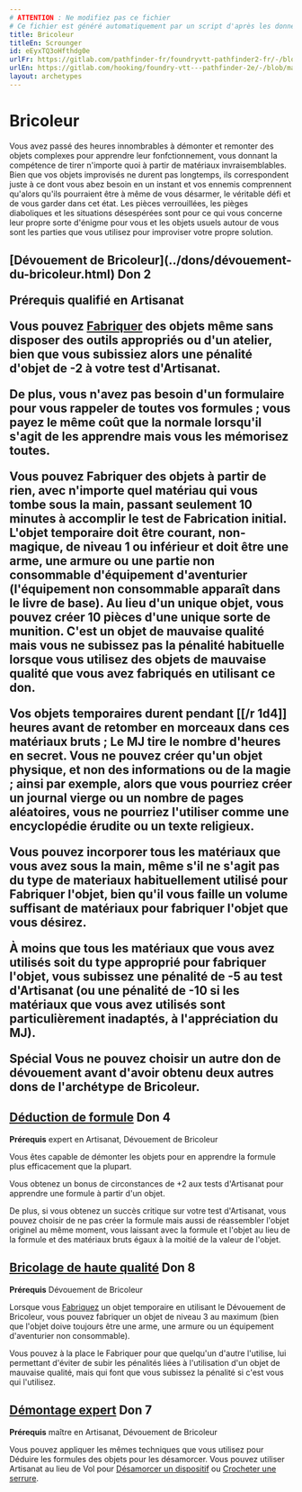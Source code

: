 ```yaml
---
# ATTENTION : Ne modifiez pas ce fichier
# Ce fichier est généré automatiquement par un script d'après les données du module Foundry VTT officiel et de sa traduction
title: Bricoleur
titleEn: Scrounger
id: eEyxTQ3oHfthdg0e
urlFr: https://gitlab.com/pathfinder-fr/foundryvtt-pathfinder2-fr/-/blob/master/data/archetypes/eEyxTQ3oHfthdg0e.htm
urlEn: https://gitlab.com/hooking/foundry-vtt---pathfinder-2e/-/blob/master/packs/data/archetypes.db/scrounger.json
layout: archetypes
---
```

# Bricoleur

Vous avez passé des heures innombrables à démonter et remonter des objets complexes pour apprendre leur fonfctionnement, vous donnant la compétence de tirer n'importe quoi à partir de matériaux invraisemblables. Bien que vos objets improvisés ne durent pas longtemps, ils correspondent juste à ce dont vous abez besoin en un instant et vos ennemis comprennent qu'alors qu'ils pourraient être à même de vous désarmer, le véritable défi et de vous garder dans cet état. Les pièces verrouillées, les pièges diaboliques et les situations désespérées sont pour ce qui vous concerne leur propre sorte d'énigme pour vous et les objets usuels autour de vous sont les parties que vous utilisez pour improviser votre propre solution.

<h2 style="text-align: left;">[Dévouement de Bricoleur](../dons/dévouement-du-bricoleur.html) Don 2

**Prérequis** qualifié en Artisanat

Vous pouvez [Fabriquer](../actions/fabriquer.html) des objets même sans disposer des outils appropriés ou d'un atelier, bien que vous subissiez alors une pénalité d'objet de -2 à votre test d'Artisanat.

De plus, vous n'avez pas besoin d'un formulaire pour vous rappeler de toutes vos formules ; vous payez le même coût que la normale lorsqu'il s'agit de les apprendre mais vous les mémorisez toutes.

Vous pouvez Fabriquer des objets à partir de rien, avec n'importe quel matériau qui vous tombe sous la main, passant seulement 10 minutes à accomplir le test de Fabrication initial. L'objet temporaire doit être courant, non-magique, de niveau 1 ou inférieur et doit être une arme, une armure ou une partie non consommable d'équipement d'aventurier (l'équipement non consommable apparaît dans le livre de base). Au lieu d'un unique objet, vous pouvez créer 10 pièces d'une unique sorte de munition. C'est un objet de mauvaise qualité mais vous ne subissez pas la pénalité habituelle lorsque vous utilisez des objets de mauvaise qualité que vous avez fabriqués en utilisant ce don.

Vos objets temporaires durent pendant [[/r 1d4]] heures avant de retomber en morceaux dans ces matériaux bruts ; Le MJ tire le nombre d'heures en secret. Vous ne pouvez créer qu'un objet physique, et non des informations ou de la magie ; ainsi par exemple, alors que vous pourriez créer un journal vierge ou un nombre de pages aléatoires, vous ne pourriez l'utiliser comme une encyclopédie érudite ou un texte religieux.

Vous pouvez incorporer tous les matériaux que vous avez sous la main, même s'il ne s'agit pas du type de materiaux habituellement utilisé pour Fabriquer l'objet, bien qu'il vous faille un volume suffisant de matériaux pour fabriquer l'objet que vous désirez.

À moins que tous les matériaux que vous avez utilisés soit du type approprié pour fabriquer l'objet, vous subissez une pénalité de -5 au test d'Artisanat (ou une pénalité de -10 si les matériaux que vous avez utilisés sont particulièrement inadaptés, à l'appréciation du MJ).

**Spécial** Vous ne pouvez choisir un autre don de dévouement avant d'avoir obtenu deux autres dons de l'archétype de Bricoleur.

## [Déduction de formule](../dons/déduction-de-formule.html) Don 4

**Prérequis** expert en Artisanat, Dévouement de Bricoleur

Vous êtes capable de démonter les objets pour en apprendre la formule plus efficacement que la plupart.

Vous obtenez un bonus de circonstances de +2 aux tests d'Artisanat pour apprendre une formule à partir d'un objet.

De plus, si vous obtenez un succès critique sur votre test d'Artisanat, vous pouvez choisir de ne pas créer la formule mais aussi de réassembler l'objet originel au même moment, vous laissant avec la formule et l'objet au lieu de la formule et des matériaux bruts égaux à la moitié de la valeur de l'objet.

## [Bricolage de haute qualité](../dons/bricolage-de-haute-qualité.html) Don 8

**Prérequis** Dévouement de Bricoleur

Lorsque vous [Fabriquez](../actions/fabriquer.html) un objet temporaire en utilisant le Dévouement de Bricoleur, vous pouvez fabriquer un objet de niveau 3 au maximum (bien que l'objet doive toujours être une arme, une armure ou un équipement d'aventurier non consommable).

Vous pouvez à la place le Fabriquer pour que quelqu'un d'autre l'utilise, lui permettant d'éviter de subir les pénalités liées à l'utilisation d'un objet de mauvaise qualité, mais qui font que vous subissez la pénalité si c'est vous qui l'utilisez.

## [Démontage expert](../dons/démontage-expert.html) Don 7

**Prérequis** maître en Artisanat, Dévouement de Bricoleur

Vous pouvez appliquer les mêmes techniques que vous utilisez pour Déduire les formules des objets pour les désamorcer. Vous pouvez utiliser Artisanat au lieu de Vol pour [Désamorcer un dispositif](../actions/désamorcer-un-dispositif.html) ou [Crocheter une serrure](../actions/crocheter-une-serrure.html).
